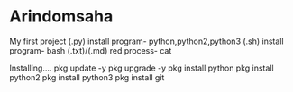 # Arindomsaha
My first project 
(.py) install program- python,python2,python3
(.sh) install program- bash
(.txt)/(.md) red process- cat




Installing....
pkg update -y
pkg upgrade -y
pkg install python 
pkg install python2
pkg install python3
pkg install git

